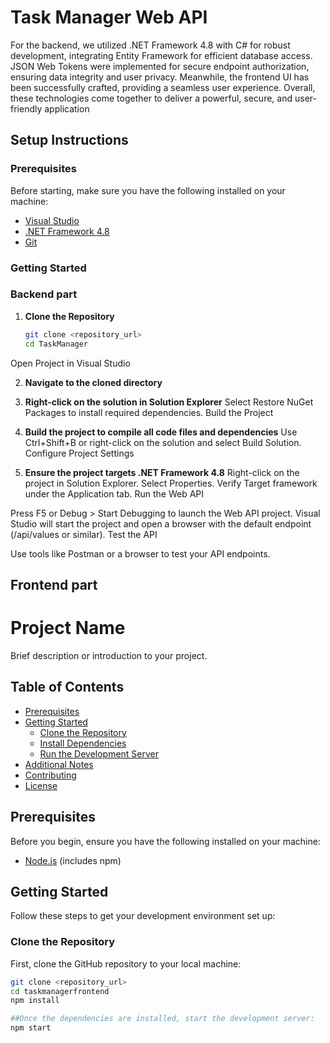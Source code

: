 # Task Manager Web API

For the backend, we utilized .NET Framework 4.8 with C# for robust development, integrating Entity Framework for efficient database access. JSON Web Tokens were implemented for secure endpoint authorization, ensuring data integrity and user privacy. Meanwhile, the frontend UI has been successfully crafted, providing a seamless user experience. Overall, these technologies come together to deliver a powerful, secure, and user-friendly application

## Setup Instructions

### Prerequisites

Before starting, make sure you have the following installed on your machine:
- [Visual Studio](https://visualstudio.microsoft.com/downloads/)
- [.NET Framework 4.8](https://dotnet.microsoft.com/download/dotnet-framework)
- [Git](https://git-scm.com/downloads)

### Getting Started
###  Backend part
1. **Clone the Repository**

   ```bash
   git clone <repository_url>
   cd TaskManager
Open Project in Visual Studio

2. **Navigate to the cloned directory**


3. **Right-click on the solution in Solution Explorer**
Select Restore NuGet Packages to install required dependencies.
Build the Project

 4.  **Build the project to compile all code files and dependencies**
Use Ctrl+Shift+B or right-click on the solution and select Build Solution.
Configure Project Settings

5. **Ensure the project targets .NET Framework 4.8**
Right-click on the project in Solution Explorer.
Select Properties.
Verify Target framework under the Application tab.
Run the Web API

Press F5 or Debug > Start Debugging to launch the Web API project.
Visual Studio will start the project and open a browser with the default endpoint (/api/values or similar).
Test the API

Use tools like Postman or a browser to test your API endpoints.

## Frontend part

# Project Name

Brief description or introduction to your project.

## Table of Contents

- [Prerequisites](#prerequisites)
- [Getting Started](#getting-started)
  - [Clone the Repository](#clone-the-repository)
  - [Install Dependencies](#install-dependencies)
  - [Run the Development Server](#run-the-development-server)
- [Additional Notes](#additional-notes)
- [Contributing](#contributing)
- [License](#license)

## Prerequisites

Before you begin, ensure you have the following installed on your machine:
- [Node.js](https://nodejs.org/) (includes npm)

## Getting Started

Follow these steps to get your development environment set up:

### Clone the Repository

First, clone the GitHub repository to your local machine:

```bash
git clone <repository_url>
cd taskmanagerfrontend
npm install

##Once the dependencies are installed, start the development server:
npm start


